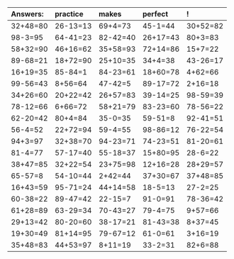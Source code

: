 | Answers: | practice | makes | perfect | ! |
| :--- | :--- | :--- | :--- | :--- |
| 32+48=80 | 26-13=13 | 69+4=73 | 45-1=44 | 30+52=82 | 
| 98-3=95 | 64-41=23 | 82-42=40 | 26+17=43 | 80+3=83 | 
| 58+32=90 | 46+16=62 | 35+58=93 | 72+14=86 | 15+7=22 | 
| 89-68=21 | 18+72=90 | 25+10=35 | 34+4=38 | 43-26=17 | 
| 16+19=35 | 85-84=1 | 84-23=61 | 18+60=78 | 4+62=66 | 
| 99-56=43 | 8+56=64 | 47-42=5 | 89-17=72 | 2+16=18 | 
| 34+26=60 | 20+22=42 | 26+57=83 | 39-14=25 | 98-59=39 | 
| 78-12=66 | 6+66=72 | 58+21=79 | 83-23=60 | 78-56=22 | 
| 62-20=42 | 80+4=84 | 35-0=35 | 59-51=8 | 92-41=51 | 
| 56-4=52 | 22+72=94 | 59-4=55 | 98-86=12 | 76-22=54 | 
| 94+3=97 | 32+38=70 | 94-23=71 | 74-23=51 | 81-20=61 | 
| 81-4=77 | 57-17=40 | 55-18=37 | 15+80=95 | 28-6=22 | 
| 38+47=85 | 32+22=54 | 23+75=98 | 12+16=28 | 28+29=57 | 
| 65-57=8 | 54-10=44 | 2+42=44 | 37+30=67 | 37+48=85 | 
| 16+43=59 | 95-71=24 | 44+14=58 | 18-5=13 | 27-2=25 | 
| 60-38=22 | 89-47=42 | 22-15=7 | 91-0=91 | 78-36=42 | 
| 61+28=89 | 63-29=34 | 70-43=27 | 79-4=75 | 9+57=66 | 
| 29+13=42 | 80-20=60 | 38-17=21 | 81-43=38 | 8+37=45 | 
| 19+30=49 | 81+14=95 | 79-67=12 | 61-0=61 | 3+16=19 | 
| 35+48=83 | 44+53=97 | 8+11=19 | 33-2=31 | 82+6=88 | 
